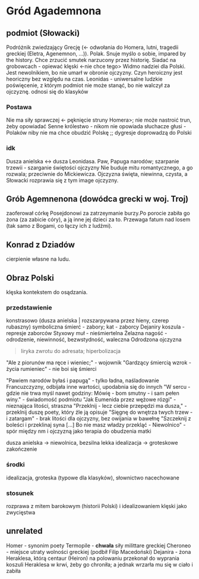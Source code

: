 # Gród Agademnona
## podmiot (Słowacki)
Podróżnik zwiedzający Grecję (<- odwołania do Homera, lutni, tragedii greckiej (Eletra, Agenemnon, ...)).
Polak.
Snuje myślo o sobie, impared by the history. Chce zrzucić smutek narzucony przez historię. Siadać na grobowcach - opiewać klęski <-nie chce tego>
Widmo nadziei dla Polski. Jest newolnikiem, bo nie umarł w obronie ojczyzny.
Czyn heroiczny jest heoriczny bez względu na czas.
Leonidas - uniwersalne ludzkie poświęcenie, z którym podmiot nie może stanąć, bo nie walczył za ojczyznę.
odnosi się do klasyków

### Postawa
Nie ma siły sprawczej <- pęknięcie struny Homera>; nie może nastroić trun, żeby opowiadać
Senne królestwo - nikom nie opowiada
słuchacze głusi - Polaków niby nie ma
chce obudzić Polskę ;; dygresje doprowadzą do Polski

### idk

Dusza anielska <-> dusza Leonidasa.
Paw, Papuga narodów; szarpanie trzewii - szarganie świętości ojczyzny
Nie buduje mitu romantycznego, a go rozwala; przeciwnie do Mickiewicza.
Ojczyzna święta, niewinna, czysta, a Słowacki rozprawia się z tym image ojczyzny.

## Grób Agemnenona (dowódca grecki w woj. Troj)
zaoferował córkę Posejdonowi za zatrzeymanie burzy.Po porocie zabiła go żona (za zabicie córy), a ją inne jej dzieci za to. 
Przewaga fatum nad losem (tak samo z Bogami, co łączy ich z ludźmi).


## Konrad z Dziadów
cierpienie własne na ludu.

## Obraz Polski
klęska kontekstem do osądzania.
### przedstawienie
konstrasowo (dusza anielska | rozszarpywana przez hieny, czerep rubaszny)
symboliczna śmierć - zabory; kat - zaborcy
Dejaniry koszula - represje zaborców
Styxowy muł - nieśmiertelna
Żelazna nagość - odrodzenie, niewinność, bezwstydność, waleczna
Odrodzona ojczyzna
> liryka zwrotu do adresata; hiperbolizacja

"Ale z piorunów ma ręce i wieniec;" - wojownik
"Gardzący śmiercią wzrok - życia rumieniec" - nie boi się śmierci

"Pawiem narodów byłaś i papugą" - tylko ładna, naśladowanie Francuzczyzny, odbijała inne wartości, upodabnia się do innych
"W sercu - gdzie nie trwa myśl nawet godziny:
  Mówię - bom smutny - i sam pełen winy." - świadomość podmiotu
"Jak Eumenida przez wężowe rózgi" - nieznająca litości, straszna
"Przeklnij - lecz ciebie przepędzi ma dusza," - przeklnij duszę poety, który źle ją opisuje
"Sięgnę do wnętrza twych trzew - i zatargam" - brak litości dla ojczyzny, bez owijania w bawełnę
"Szczeknij z boleści i przeklinaj syna [...] Bo nie masz władzy przekląć - Niewolnico" - spór między nm i ojczyzną jako terapia do obudzenia matki

dusza anielska -> niewolnica, bezsilna
lekka idealizacja -> groteskowe zakończenie
### środki
idealizacja, groteska (typowe dla klasyków), słownictwo nacechowane

### stosunek
rozprawa z mitem barokowym (historii Polski) i idealizowaniem klęski jako zwycięstwa


## unrelated
Homer - synonim poety
Termopile - **chwała** siły milittare greckiej
Cheroneo - miejsce utraty wolności greckiej (podbił Filip Macedoński)
Dejanira - żona Heraklesa, którą centaur (Heiron) na polowaniu przekonał do wyprania koszuli Heraklesa w krwi, żeby go chroniła; a jednak wrzarła mu się w ciało i zabiła
